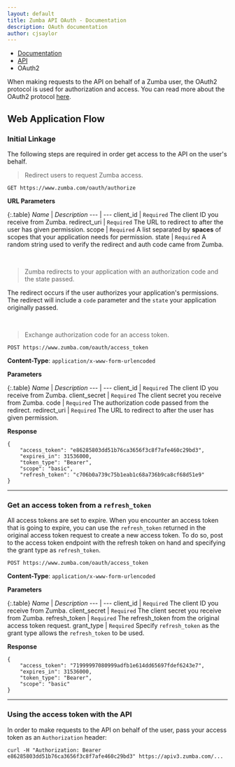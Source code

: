 ```yaml
---
layout: default
title: Zumba API OAuth - Documentation
description: OAuth documentation
author: cjsaylor
---
```


<ul class="breadcrumb">
	<li><a href="{{site_url}}/docs">Documentation</a></li>
	<li><a href="{{site_url}}/docs/api">API</a></li>
	<li class="active">OAuth2</li>
</ul>

When making requests to the API on behalf of a Zumba user, the OAuth2 protocol is used for authorization and access.
You can read more about the OAuth2 protocol [here](http://oauth.net/2/).

## Web Application Flow

### Initial Linkage

The following steps are required in order get access to the API on the user's behalf.

> Redirect users to request Zumba access.

~~~
GET https://www.zumba.com/oauth/authorize
~~~

**URL Parameters**

{:.table}
*Name* | *Description*
--- | ---
client_id | `Required` The client ID you receive from Zumba.
redirect_uri | `Required` The URL to redirect to after the user has given permission.
scope | `Required` A list separated by __spaces__ of scopes that your application needs for permission.
state | `Required` A random string used to verify the redirect and auth code came from Zumba.

<br>

> Zumba redirects to your application with an authorization code and the state passed.

The redirect occurs if the user authorizes your application's permissions.
The redirect will include a `code` parameter and the `state` your application originally passed.

<br>

> Exchange authorization code for an access token.

~~~
POST https://www.zumba.com/oauth/access_token
~~~

**Content-Type**: `application/x-www-form-urlencoded`

**Parameters**

{:.table}
*Name* | *Description*
--- | ---
client_id | `Required` The client ID you receive from Zumba.
client_secret | `Required` The client secret you receive from Zumba.
code | `Required` The authorization code passed from the redirect.
redirect_uri | `Required` The URL to redirect to after the user has given permission.

**Response**

~~~
{
    "access_token": "e86285803dd51b76ca3656f3c8f7afe460c29bd3",
    "expires_in": 31536000,
    "token_type": "Bearer",
    "scope": "basic",
    "refresh_token": "c706b0a739c75b1eab1c68a736b9ca8cf68d51e9"
}
~~~

---

### Get an access token from a `refresh_token`

All access tokens are set to expire. When you encounter an access token that is going to expire, you can
use the `refresh_token` returned in the original access token request to create a new access token. To do so,
post to the access token endpoint with the refresh token on hand and specifying the grant type as `refresh_token`.

~~~
POST https://www.zumba.com/oauth/access_token
~~~

**Content-Type**: `application/x-www-form-urlencoded`

**Parameters**

{:.table}
*Name* | *Description*
--- | ---
client_id | `Required` The client ID you receive from Zumba.
client_secret | `Required` The client secret you receive from Zumba.
refresh_token | `Required` The refresh_token from the original access token request.
grant_type | `Required` Specify `refresh_token` as the grant type allows the `refresh_token` to be used.


**Response**

~~~
{
	"access_token": "71999997080999adfb1e614dd65697fdef6243e7",
	"expires_in": 31536000,
	"token_type": "Bearer",
	"scope": "basic"
}
~~~

---

### Using the access token with the API

In order to make requests to the API on behalf of the user, pass your access token as an `Authorization` header:

~~~
curl -H "Authorization: Bearer e86285803dd51b76ca3656f3c8f7afe460c29bd3" https://apiv3.zumba.com/...
~~~
